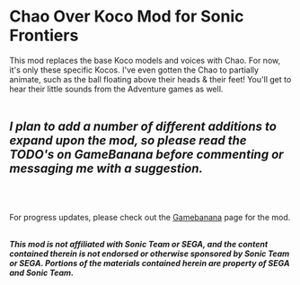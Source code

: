 # Chao Over Koco Mod for Sonic Frontiers
This mod replaces the base Koco models and voices with Chao. For now, it's only these specific Kocos. I've even gotten the Chao to partially animate, such as the ball floating above their heads &amp; their feet! You'll get to hear their little sounds from the Adventure games as well.<br><br><h2 class="SelectedElement"><i>I plan to add a number of different additions to expand upon the mod, so please read the TODO's on GameBanana before commenting or messaging me with a suggestion.</i></h2><br><br>

For progress updates, please check out the <a href="https://gamebanana.com/mods/411969" target="_blank">Gamebanana</a> page for the mod.

<i><span class="RedColor"><br><b>This mod is not affiliated with Sonic Team or SEGA, and the content contained therein is not endorsed or otherwise sponsored by Sonic Team or SEGA. Portions of the materials contained herein are property of SEGA and Sonic Team.</b></span></i>

